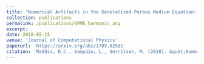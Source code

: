 ```yaml
---
title: "Numerical Artifacts in the Generalized Porous Medium Equation: Why harmonic averaging itself is not to blame"
collection: publications
permalink: /publications/GPME_harmonic_avg
excerpt: 
date: 2018-05-15
venue: 'Journal of Computational Physics'
paperurl: 'https://arxiv.org/abs/1709.02581'
citation: 'Maddix, D.C., Sampaio, L., Gerritsen, M. (2018). &quot;Numerical Artifacts in the Generalized Porous Medium Equation: Why harmonic averaging itself is not to blame.&quot; <i>Journal of Computational Physics</i>. 361:280-298.'
---
```

